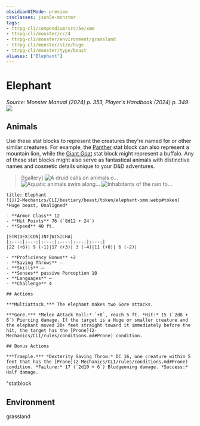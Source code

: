 ```yaml
---
obsidianUIMode: preview
cssclasses: json5e-monster
tags:
- ttrpg-cli/compendium/src/5e/xmm
- ttrpg-cli/monster/cr/4
- ttrpg-cli/monster/environment/grassland
- ttrpg-cli/monster/size/huge
- ttrpg-cli/monster/type/beast
aliases: ["Elephant"]
---
```

# Elephant
*Source: Monster Manual (2024) p. 353, Player's Handbook (2024) p. 349*  
![](2-Mechanics/CLI/bestiary/beast/img/elephant.webp#right)

## Animals

Use these stat blocks to represent the creatures they're named for or other similar creatures. For example, the [Panther](2-Mechanics/CLI/bestiary/beast/panther-xmm.md) stat block can also represent a mountain lion, while the [Giant Goat](2-Mechanics/CLI/bestiary/beast/giant-goat-xmm.md) stat block might represent a buffalo. Any of these stat blocks might also serve as fantastical animals with distinctive names and cosmetic details unique to your D&D adventures.

> [!gallery]
![A druid calls on animals o...](2-Mechanics/CLI/bestiary/beast/img/animals-hills-and-mountains.webp "A druid calls on animals of the hills and mountains to aid her cause")
![Aquatic animals swim along...](2-Mechanics/CLI/bestiary/beast/img/animals-aquatic.webp "Aquatic animals swim alongside a druid exploring the sea")
![Inhabitants of the rain fo...](2-Mechanics/CLI/bestiary/beast/img/animals-rainforest.webp "Inhabitants of the rain forest answer a druid's summons")

```ad-statblock
title: Elephant
![](2-Mechanics/CLI/bestiary/beast/token/elephant-xmm.webp#token)
*Huge beast, Unaligned*

- **Armor Class** 12 
- **Hit Points** 76 (`8d12 + 24`) 
- **Speed** 40 ft.

|STR|DEX|CON|INT|WIS|CHA|
|:---:|:---:|:---:|:---:|:---:|:---:|
|22 (+6)| 9 (-1)|17 (+3)| 3 (-4)|11 (+0)| 6 (-2)|

- **Proficiency Bonus** +2
- **Saving Throws** ⏤
- **Skills** ⏤
- **Senses** passive Perception 10
- **Languages** —
- **Challenge** 4

## Actions

***Multiattack.*** The elephant makes two Gore attacks.

***Gore.*** *Melee Attack Roll:* `+8`, reach 5 ft. *Hit:* 15 (`2d8 + 6`) Piercing damage. If the target is a Huge or smaller creature and the elephant moved 20+ feet straight toward it immediately before the hit, the target has the [Prone](2-Mechanics/CLI/rules/conditions.md#Prone) condition.

## Bonus Actions

***Trample.*** *Dexterity Saving Throw:* DC 16, one creature within 5 feet that has the [Prone](2-Mechanics/CLI/rules/conditions.md#Prone) condition. *Failure:* 17 (`2d10 + 6`) Bludgeoning damage. *Success:* Half damage.
```
^statblock

## Environment

grassland